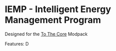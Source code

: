 # IEMP - Intelligent Energy Management Program

Designed for the <a href=https://www.technicpack.net/modpack/to-the-core-official.1293279>To The Core</a> Modpack

Features:
D
